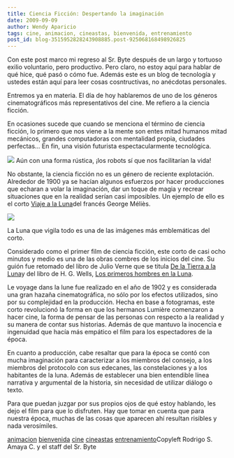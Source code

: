 ```yaml
---
title: Ciencia Ficción: Despertando la imaginación
date: 2009-09-09
author: Wendy Aparicio
tags: cine, animacion, cineastas, bienvenida, entrenamiento
post_id: blog-3515952828243908885.post-925068168498926825
---
```


Con
      este post marco mi regreso al Sr. Byte después de un largo y tortuoso exilio voluntario, pero
      productivo. Pero claro, no estoy aquí para hablar de qué hice, qué pasó o cómo fue. Además
      este es un blog de tecnología y ustedes están aquí para leer cosas cosntructivas, no anécdotas
      personales.

Entremos ya
      en materia. El día de hoy hablaremos de uno de los géneros cinematográficos más
      representativos del cine. Me refiero a la ciencia ficción.

En ocasiones sucede que cuando se menciona el término de ciencia ficción, lo primero que
      nos viene a la mente son entes mitad humanos mitad mecánicos, grandes computadoras con
      mentalidad propia, ciudades perfectas...
En fin, una visión futurista
      espectacularmente tecnológica.

![](http://2.bp.blogspot.com/_JbB9KsZ238w/SqXLTSOFaEI/AAAAAAAAAUk/-q8drfB6MHI/s320/cifi1.jpg)
Aún con
      una forma rústica, ¡los robots sí que nos facilitarían la vida!

No obstante, la
      ciencia ficción no es un género de reciente explotación. Alrededor de 1900 ya se hacían
      algunos esfuerzos por hacer producciones que echaran a volar la imaginación, dar un toque de
      magia y recrear situaciones que en la realidad serían casi imposibles. Un ejemplo de ello es
      el corto [Viaje a la Luna](http://es.wikipedia.org/wiki/Viaje_a_la_luna)del francés George Méliès.

![](http://4.bp.blogspot.com/_JbB9KsZ238w/SqXA5UX3ceI/AAAAAAAAAUc/r4wmbx5wjrg/s320/20070418klplylliu_158.Ies.SCO%5B1%5D.jpg)

La Luna que vigila todo es una de las imágenes más
      emblemáticas del corto.

Considerado como el primer film de ciencia ficción, este corto de casi ocho
      minutos y medio es una de las obras combres de los inicios del cine. Su guión fue retomado del
      libro de Julio Verne que se titula [De la Tierra a la Luna](http://es.wikipedia.org/wiki/De_la_Tierra_a_la_Luna)y del libro de H. G. Wells, [Los primeros hombres en la Luna](http://es.wikipedia.org/wiki/Los_primeros_hombres_en_la_luna).

Le voyage dans la
      lune fue realizado en el año de 1902 y es considerada una gran
      hazaña cinematográfica, no sólo por los efectos utilizados, sino por su complejidad en la
      producción. Hecha en base a fotogramas, este corto revolucionó la forma en que los hermanos
      Lumière comenzaron a hacer cine, la forma de pensar de las
      personas con respecto a la realidad y su manera de contar sus historias. Además de que mantuvo
      la inocencia e ingenuidad que hacía más empático el film para los espectadores de la
      época.

En cuanto a producción, cabe resaltar que para la época se contó
      con mucha imaginación para caracterizar a los miembros del consejo, a los miembros del
      protocolo con sus edecanes, las constelaciones y a los habitantes de la luna. Además de
      establecer una bien entendible línea narrativa y argumental de la historia, sin necesidad de
      utilizar diálogo o texto.

Para que puedan juzgar por sus propios ojos
      de qué estoy hablando, les dejo el film para que lo disfruten. Hay que tomar en cuenta que
      para nuestra época, muchas de las cosas que aparecen ahí resultan risibles y nada
      verosímiles.

[animacion](http://www.blogalaxia.com/tags/animacion) [bienvenida](http://www.blogalaxia.com/tags/bienvenida) [cine](http://www.blogalaxia.com/tags/cine) [cineastas](http://www.blogalaxia.com/tags/cineastas) [entrenamiento](http://www.blogalaxia.com/tags/entrenamiento)Copyleft Rodrigo S.
      Amaya C. y el staff del Sr. Byte